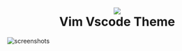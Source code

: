 <h1 align="center">
  <br>
  <a href="https://marketplace.visualstudio.com/items?itemName=HarryHopkinson.vim-theme&ssr=false#overview">
    <img src="https://raw.githubusercontent.com/Harry-Hopkinson/vim-vscode-theme/master/images/icon.png">
  </a>
  <br>
  Vim Vscode Theme
  <br>
</h1>

![screenshots](https://github.com/Harry-Hopkinson/vim-vscode-theme/raw/HEAD/images/screenshots.jpg)
